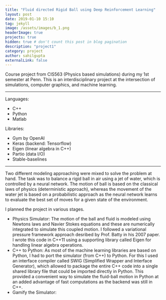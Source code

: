 ```yaml
---
title: "Fluid directed Rigid Ball using Deep Reinforcement Learning"
layout: post
date: 2019-01-10 15:10
tag: jekyll
image: /assets/images/b_1.png
headerImage: true
projects: true
hidden: true # don't count this post in blog pagination
description: "project1"
category: project
author: sahilgupta
externalLink: false
---
```


Course project from CIS563 (Physics based simulations) during my 1st semester at Penn. This is an interdisciplinary project at the intersection of simulations, computer graphics, and machine learning.

---

Languages: 
- C++
- Python
- Matlab

Libraries: 
- Gym by OpenAI
- Keras (backend: Tensorflow)
- Eigen (linear algebra in C++)
- Partio (data I/O)
- Stable-baselines

---

Two different modeling approaching were mixed to solve the problem at hand. The task was to balance a rigid ball in air using a jet of water, which is controlled by a neural network. The motion of ball is based on the classical laws of physics (deterministic approach), whereas the movement of the water jet is based on a probabilistic approach as the neural network learns to evaluate the best set of moves for a given state of the environment. 

I planned the project in various stages. 
- Physics Simulator: The motion of the ball and fluid is modeled using Newtons laws and Navier Stokes equations and these are numerically integrated to simulate this coupled motion. I followed a variational pressure framework approach desribed by Prof. Batty in his 2007 paper. I wrote this code in C++11 using a supporting library called Eigen for handling linear algebra operations. 
- C++ to Python: As most of the machine learning libraries are based on Python, I had to port the simulator (from C++) to Python. For this I used an interface compiler called SWIG (Simplified Wrapper and Interface Generator), which allowed to package the entire C++ code into a single shared library file that could be imported directly in Python. This provided a convenient way to simulate the fluid-ball motion in Python at an added advantage of fast computations as the backend was still in C++. 
- Gamify the Simulator: 

